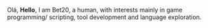 Olá, **Hello**, I am Bet20, a human, with interests mainly in game programming/ scripting, tool development and language exploration.
